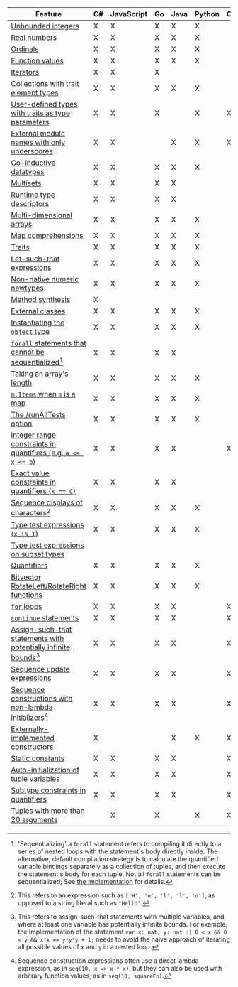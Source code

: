 | Feature | C# | JavaScript | Go | Java | Python | C++ |
|-|-|-|-|-|-|-|
| [Unbounded integers](#sec-numeric-types) |  X  |  X  |  X  |  X  |  X  |  |
| [Real numbers](#sec-numeric-types) |  X  |  X  |  X  |  X  |  X  |  |
| [Ordinals](#sec-ordinals) |  X  |  X  |  X  |  X  |  X  |  |
| [Function values](#sec-arrow-subset-types) |  X  |  X  |  X  |  X  |  X  |  |
| [Iterators](#sec-iterator-types) |  X  |  X  |  X  |  |  |  |
| [Collections with trait element types](#sec-collection-types) |  X  |  X  |  X  |  X  |  X  |  |
| [User-defined types with traits as type parameters](#sec-trait-types) |  X  |  X  |  X  |  |  X  |  X  |
| [External module names with only underscores](#sec-extern-decls) |  X  |  X  |  |  X  |  X  |  X  |
| [Co-inductive datatypes](#sec-co-inductive-datatypes) |  X  |  X  |  X  |  X  |  X  |  |
| [Multisets](#sec-multisets) |  X  |  X  |  X  |  X  |  |  |
| [Runtime type descriptors](#) |  X  |  X  |  X  |  X  |  |  |
| [Multi-dimensional arrays](#sec-multi-dimensional-arrays) |  X  |  X  |  X  |  X  |  X  |  |
| [Map comprehensions](#sec-map-comprehension-expression) |  X  |  X  |  X  |  X  |  X  |  |
| [Traits](#sec-trait-types) |  X  |  X  |  X  |  X  |  X  |  |
| [Let-such-that expressions](#sec-let-expression) |  X  |  X  |  X  |  X  |  X  |  |
| [Non-native numeric newtypes](#sec-newtypes) |  X  |  X  |  X  |  X  |  X  |  |
| [Method synthesis](#sec-synthesize-attr) |  X  |  |  |  |  |  |
| [External classes](#sec-extern-decls) |  X  |  X  |  X  |  X  |  X  |  |
| [Instantiating the `object` type](#sec-object-type) |  X  |  X  |  X  |  X  |  X  |  |
| [`forall` statements that cannot be sequentialized](#sec-forall-statement)[^compiler-feature-forall-note] |  X  |  X  |  X  |  X  |  |  |
| [Taking an array's length](#sec-array-types) |  X  |  X  |  X  |  X  |  X  |  |
| [`m.Items` when `m` is a map](#sec-maps) |  X  |  X  |  X  |  X  |  X  |  |
| [The /runAllTests option](#sec-test-attribute) |  X  |  X  |  X  |  X  |  X  |  |
| [Integer range constraints in quantifiers (e.g. `a <= x <= b`)](#sec-quantifier-domains) |  X  |  X  |  X  |  X  |  |  X  |
| [Exact value constraints in quantifiers (`x == C`)](#sec-quantifier-domains) |  X  |  X  |  X  |  X  |  |  |
| [Sequence displays of characters](#sec-sequence-displays)[^compiler-sequence-display-of-characters-note] |  X  |  X  |  X  |  X  |  X  |  |
| [Type test expressions (`x is T`)](#sec-as-expression) |  X  |  X  |  X  |  X  |  X  |  |
| [Type test expressions on subset types](#sec-as-expression) |  |  |  |  |  |  |
| [Quantifiers](#sec-quantifier-expression) |  X  |  X  |  X  |  X  |  X  |  |
| [Bitvector RotateLeft/RotateRight functions](#sec-bit-vector-types) |  X  |  X  |  X  |  X  |  X  |  |
| [`for` loops](#sec-for-loops) |  X  |  X  |  X  |  X  |  |  X  |
| [`continue` statements](#sec-break-continue) |  X  |  X  |  X  |  X  |  |  X  |
| [Assign-such-that statements with potentially infinite bounds](#sec-update-and-call-statement)[^compiler-infinite-assign-such-that-note] |  X  |  X  |  X  |  X  |  |  X  |
| [Sequence update expressions](#sec-other-sequence-expressions) |  X  |  X  |  X  |  X  |  |  X  |
| [Sequence constructions with non-lambda initializers](#sec-sequence-displays)[^compiler-sequence-display-nolambda-note] |  X  |  X  |  X  |  X  |  |  X  |
| [Externally-implemented constructors](#sec-extern-decls) |  X  |  |  |  X  |  X  |  X  |
| [Static constants](#sec-constant-field-declarations) |  X  |  X  |  X  |  X  |  |  X  |
| [Auto-initialization of tuple variables](#sec-tuple-types) |  X  |  X  |  X  |  X  |  |  X  |
| [Subtype constraints in quantifiers](#sec-quantifier-expression) |  X  |  X  |  X  |  X  |  |  X  |
| [Tuples with more than 20 arguments](#sec-tuple-types) |  |  X  |  X  |  |  X  |  X  |

[^compiler-feature-forall-note]: 'Sequentializing' a `forall` statement refers to compiling it directly to a series of nested loops
    with the statement's body directly inside. The alternative, default compilation strategy
    is to calculate the quantified variable bindings separately as a collection of tuples,
    and then execute the statement's body for each tuple.
    Not all `forall` statements can be sequentialized; See [the implementation](https://github.com/dafny-lang/dafny/blob/master/Source/Dafny/Compilers/SinglePassCompiler.cs#L3493-L3528)
    for details.

[^compiler-sequence-display-of-characters-note]: This refers to an expression such as `['H', 'e', 'l', 'l', 'o']`, as opposed to a string literal such as `"Hello"`.

[^compiler-infinite-assign-such-that-note]: This refers to assign-such-that statements with multiple variables,
    and where at least one variable has potentially infinite bounds.
    For example, the implementation of the statement `var x: nat, y: nat :| 0 < x && 0 < y && x*x == y*y*y + 1;`
    needs to avoid the naive approach of iterating all possible values of `x` and `y` in a nested loop.

[^compiler-sequence-display-nolambda-note]: Sequence construction expressions often use a direct lambda expression, as in `seq(10, x => x * x)`,
    but they can also be used with arbitrary function values, as in `seq(10, squareFn)`.


